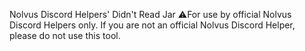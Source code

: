 Nolvus Discord Helpers' Didn't Read Jar
⚠️For use by official Nolvus Discord Helpers only. If you are not an official Nolvus Discord Helper, please do not use this tool.
